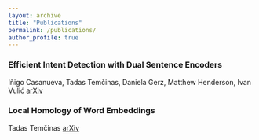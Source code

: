 ```yaml
---
layout: archive
title: "Publications"
permalink: /publications/
author_profile: true
---
```


### Efficient Intent Detection with Dual Sentence Encoders
Iñigo Casanueva, Tadas Temčinas, Daniela Gerz, Matthew Henderson, Ivan Vulić
[arXiv](https://arxiv.org/abs/2003.04807)

### Local Homology of Word Embeddings
Tadas Temčinas
[arXiv](https://arxiv.org/abs/1810.10136)
